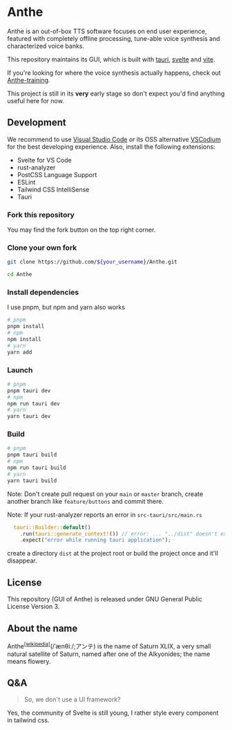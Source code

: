 # Anthe

Anthe is an out-of-box TTS software focuses on end user experience, featured with completely offline processing, tune-able voice synthesis and characterized voice banks.  

This repository maintains its GUI, which is built with [tauri](https://github.com/tauri-apps/tauri), [svelte](https://github.com/sveltejs/svelte) and [vite](https://github.com/vitejs/vite).  

If you're looking for where the voice synthesis actually happens, check out [Anthe-training](https://github.com/Patchethium/Anthe-training).  

This project is still in its **very** early stage so don't expect you'd find anything useful here for now.  

## Development

We recommend to use [Visual Studio Code](https://code.visualstudio.com/) or its OSS alternative [VSCodium](https://vscodium.com/) for the best developing experience. Also, install the following extensions:

- Svelte for VS Code
- rust-analyzer
- PostCSS Language Support
- ESLint
- Tailwind CSS IntelliSense
- Tauri
### Fork this repository

You may find the fork button on the top right corner.

### Clone your own fork
```sh
git clone https://github.com/${your_username}/Anthe.git

cd Anthe
```
### Install dependencies

I use pnpm, but npm and yarn also works

```sh
# pnpm
pnpm install
# npm
npm install
# yarn
yarn add
```
### Launch

```sh
# pnpm
pnpm tauri dev
# npm
npm run tauri dev
# yarn
yarn tauri dev
```

### Build
```sh
# pnpm
pnpm tauri build
# npm
npm run tauri build
# yarn
yarn tauri build
```

Note: Don't create pull request on your `main` or `master` branch, create another branch like `feature/buttons` and commit there.  

Note: If your rust-analyzer reports an error in `src-tauri/src/main.rs`
```Rust
  tauri::Builder::default()
    .run(tauri::generate_context!()) // error: ... "../dist" doesn't exist ...
    .expect("error while running tauri application");
```

create a directory `dist` at the project root or build the project once and it'll disappear.

## License

This repository (GUI of Anthe) is released under GNU General Public License Version 3.  

## About the name

Anthe<sup>[\[wikipedia\]](https://en.wikipedia.org/wiki/Anthe_(moon))</sup>(/ˈænθiː/;アンテ) is the name of Saturn XLIX, a very small natural satellite of Saturn, named after one of the Alkyonides; the name means flowery.  

## Q&A

> So, we don't use a UI framework?

Yes, the community of Svelte is still young, I rather style every component in tailwind css.  
